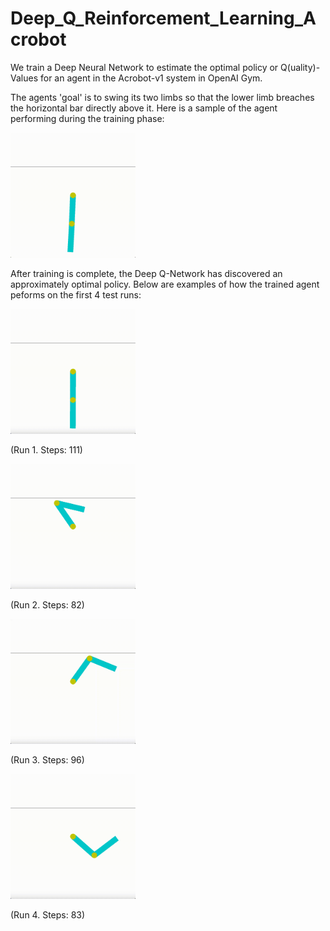 # Deep_Q_Reinforcement_Learning_Acrobot
We train a Deep Neural Network to estimate the optimal policy or Q(uality)-Values for an agent in the Acrobot-v1 system in OpenAI Gym.

The agents 'goal' is to swing its two limbs so that the lower limb breaches the horizontal bar directly above it.
Here is a sample of the agent performing during the training phase: 


<img src="https://github.com/slhmath/Deep_Q_Reinforcement_Learning_Acrobot/blob/main/DeepQ_Acrobot_Training.gif" width="200" height="200">


After training is complete, the Deep Q-Network has discovered an approximately optimal policy. Below are examples of how the trained agent peforms on the first 4 test runs:


<img src="https://github.com/slhmath/Deep_Q_Reinforcement_Learning_Acrobot/blob/main/Test_Run_1.gif" width="200" height="200">


(Run 1. Steps: 111)


<img src="https://github.com/slhmath/Deep_Q_Reinforcement_Learning_Acrobot/blob/main/Test_Run_2.gif" width="200" height="200">


(Run 2. Steps: 82)


<img src="https://github.com/slhmath/Deep_Q_Reinforcement_Learning_Acrobot/blob/main/Test_Run_3.gif" width="200" height="200">


(Run 3. Steps: 96)


<img src="https://github.com/slhmath/Deep_Q_Reinforcement_Learning_Acrobot/blob/main/Test_Run_4.gif" width="200" height="200">


(Run 4. Steps: 83)

